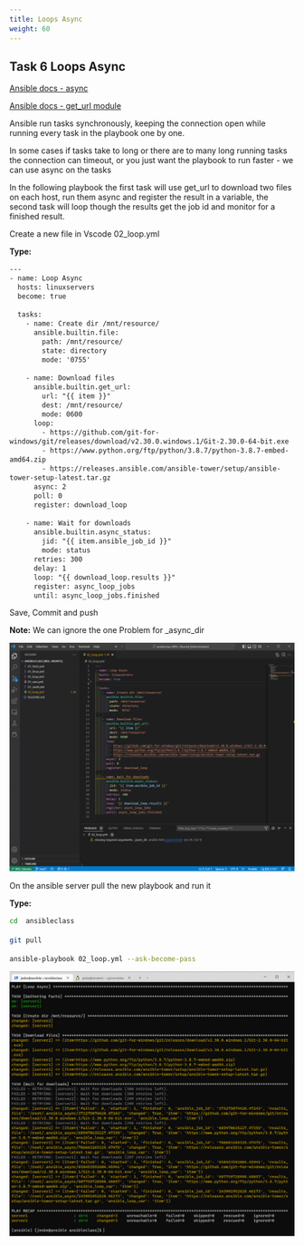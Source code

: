 ```yaml
---
title: Loops Async
weight: 60
---
```


## Task 6 Loops Async

[Ansible docs - async](https://docs.ansible.com/ansible/latest/user_guide/playbooks_async.html)

[Ansible docs - get_url module](https://docs.ansible.com/ansible/latest/collections/ansible/builtin/get_url_module.html)

Ansible run tasks synchronously, keeping the connection open while running every task in the playbook one by one.

In some cases if tasks take to long or there are to many long running tasks the connection can timeout, or you just want the playbook to run faster - we can use async on the tasks

In the following playbook the first task will use get_url to download two files on each host, run them async and register the result in a variable, the second task will loop though the results get the job id and monitor for a finished result.

Create a new file in Vscode 02_loop.yml

__Type:__

```ansible
---
- name: Loop Async
  hosts: linuxservers
  become: true

  tasks:
    - name: Create dir /mnt/resource/
      ansible.builtin.file:
        path: /mnt/resource/
        state: directory
        mode: '0755'

    - name: Download files
      ansible.builtin.get_url:
        url: "{{ item }}"
        dest: /mnt/resource/
        mode: 0600
      loop:
        - https://github.com/git-for-windows/git/releases/download/v2.30.0.windows.1/Git-2.30.0-64-bit.exe
        - https://www.python.org/ftp/python/3.8.7/python-3.8.7-embed-amd64.zip
        - https://releases.ansible.com/ansible-tower/setup/ansible-tower-setup-latest.tar.gz
      async: 2
      poll: 0
      register: download_loop

    - name: Wait for downloads
      ansible.builtin.async_status:
        jid: "{{ item.ansible_job_id }}"
        mode: status
      retries: 300
      delay: 1
      loop: "{{ download_loop.results }}"
      register: async_loop_jobs
      until: async_loop_jobs.finished

```

Save, Commit and push

__Note:__ We can ignore the one Problem for _async_dir

![Alt text](images/001_ansible_loop_async_playbook.png?raw=true "ansible loop async playbook")

On the ansible server pull the new playbook and run it

__Type:__

```bash
cd  ansibleclass

git pull

ansible-playbook 02_loop.yml --ask-become-pass

```

![Alt text](images/002_ansible_loop_async_playbook_run.png?raw=true "ansible loop async playbook run")
